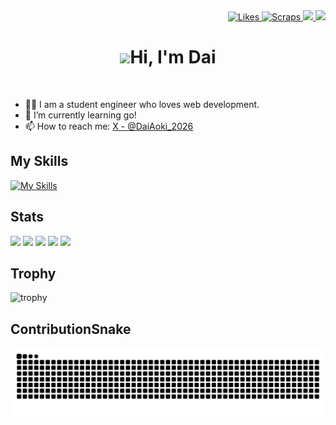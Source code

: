 <!-- ## Hi there 👋 -->

<!-- 1. GitHub usernameを変更 -->
<div align="right">
  <a href="https://zenn.dev/aoki_dai">
    <img src="https://badgen.org/img/zenn/aoki_dai/likes?style=plastic" alt="Likes" />
  </a>
  <a href="https://zenn.dev/aoki_dai?tab=scraps">
    <img src="https://badgen.org/img/zenn/aoki_dai/scraps?style=plastic" alt="Scraps" />
  </a>
  <a href="https://github.com/Aoki-Dai">
    <img height="20" src="https://komarev.com/ghpvc/?username=Aoki-Dai" />
  </a>
  <a href="https://github.com/Aoki-Dai">
    <img height="20" src="https://img.shields.io/github/followers/Aoki-Dai?label=follow&logo=github&style=flat" />
  </a>
</div>


<!-- 2. プロフィールや連絡先を変更 -->
<!-- ## <img src="https://media.giphy.com/media/hvRJCLFzcasrR4ia7z/giphy.gif" width="28"> Hi there -->
<h1 align="center"><img src="https://media.giphy.com/media/hvRJCLFzcasrR4ia7z/giphy.gif" width="28">Hi, I'm Dai</h1>
<br>

- 🧑‍💻 I am a student engineer who loves web development.
- 🌱 I’m currently learning go!
- 📫 How to reach me: [X - @DaiAoki_2026](https://x.com/DaiAoki_2026)

## My Skills
[![My Skills](https://skillicons.dev/icons?i=c,java,ruby,python,js,html,css,php,go)](https://skillicons.dev)

<!--
**Aoki-Dai/Aoki-Dai** is a ✨ _special_ ✨ repository because its `README.md` (this file) appears on your GitHub profile.

Here are some ideas to get you started:

- 🔭 I’m currently working on ...
- 🌱 I’m currently learning ...
- 👯 I’m looking to collaborate on ...
- 🤔 I’m looking for help with ...
- 💬 Ask me about ...
- 📫 How to reach me: ...
- 😄 Pronouns: ...
- ⚡ Fun fact: ...
-->

## Stats
![](http://github-profile-summary-cards.vercel.app/api/cards/profile-details?username=Aoki-Dai&theme=gruvbox)
![](http://github-profile-summary-cards.vercel.app/api/cards/repos-per-language?username=Aoki-Dai&theme=gruvbox)
![](http://github-profile-summary-cards.vercel.app/api/cards/most-commit-language?username=Aoki-Dai&theme=gruvbox)
![](http://github-profile-summary-cards.vercel.app/api/cards/stats?username=Aoki-Dai&theme=gruvbox)
![](http://github-profile-summary-cards.vercel.app/api/cards/productive-time?username=Aoki-Dai&theme=gruvbox&utcOffset=9)

## Trophy
![trophy](https://github-profile-trophy.vercel.app/?username=Aoki-Dai&theme=gruvbox)

## ContributionSnake
![](https://raw.githubusercontent.com/Aoki-Dai/Aoki-Dai/output/github-contribution-grid-snake.svg)

